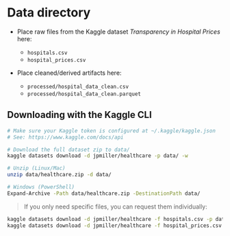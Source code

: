 # Data directory

- Place raw files from the Kaggle dataset *Transparency in Hospital Prices* here:
  - `hospitals.csv`
  - `hospital_prices.csv`

- Place cleaned/derived artifacts here:
  - `processed/hospital_data_clean.csv`
  - `processed/hospital_data_clean.parquet`

## Downloading with the Kaggle CLI

```bash
# Make sure your Kaggle token is configured at ~/.kaggle/kaggle.json
# See: https://www.kaggle.com/docs/api

# Download the full dataset zip to data/
kaggle datasets download -d jpmiller/healthcare -p data/ -w

# Unzip (Linux/Mac)
unzip data/healthcare.zip -d data/

# Windows (PowerShell)
Expand-Archive -Path data/healthcare.zip -DestinationPath data/
```

> If you only need specific files, you can request them individually:
```bash
kaggle datasets download -d jpmiller/healthcare -f hospitals.csv -p data/ -w
kaggle datasets download -d jpmiller/healthcare -f hospital_prices.csv -p data/ -w
```